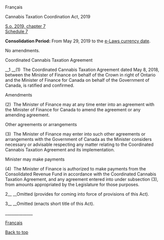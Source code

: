 [<a id="Top"></a>Français](http://www.ontario.ca/fr/lois/loi/19c07)

Cannabis Taxation Coordination Act, 2019

[S\.o\. 2019, chapter 7  
Schedule 7](https://www.ontario.ca/laws/statute/S19007)

__Consolidation Period:__  From May 29, 2019 to the [e\-Laws currency date](http://www.e-laws.gov.on.ca/navigation?file=currencyDates&lang=en)\.

No amendments\.

Coordinated Cannabis Taxation Agreement

__1 __\(1\)  The Coordinated Cannabis Taxation Agreement dated May 8, 2018, between the Minister of Finance on behalf of the Crown in right of Ontario and the Minister of Finance for Canada on behalf of the Government of Canada, is ratified and confirmed\. 

Amendments

\(2\)  The Minister of Finance may at any time enter into an agreement with the Minister of Finance for Canada to amend the agreement or any amending agreement\.

Other agreements or arrangements

\(3\)  The Minister of Finance may enter into such other agreements or arrangements with the Government of Canada as the Minister considers necessary or advisable respecting any matter relating to the Coordinated Cannabis Taxation Agreement and its implementation\.

Minister may make payments

\(4\)  The Minister of Finance is authorized to make payments from the Consolidated Revenue Fund in accordance with the Coordinated Cannabis Taxation Agreement, and any agreement entered into under subsection \(3\), from amounts appropriated by the Legislature for those purposes\.

2__ __Omitted \(provides for coming into force of provisions of this Act\)\.

3__ __Omitted \(enacts short title of this Act\)\.

\_\_\_\_\_\_\_\_\_\_\_\_\_\_

[Français](http://www.ontario.ca/fr/lois/loi/19c07)

[Back to top](#Top)

